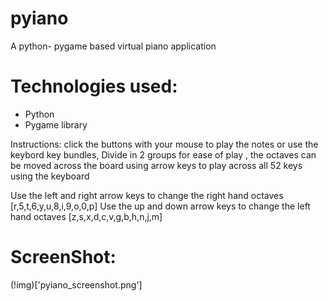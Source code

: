 # pyiano
A python- pygame based virtual piano application

# Technologies used:
* Python 
* Pygame library

Instructions:
click the buttons with your mouse to play the notes
or use the keybord key bundles, Divide in 2 groups for ease of play , the octaves can be moved across the board using arrow keys to play across all 52 keys using the keyboard

Use the left and right arrow keys to change the right hand octaves [r,5,t,6,y,u,8,i,9,o,0,p]
Use the up and down arrow keys to change the left hand octaves [z,s,x,d,c,v,g,b,h,n,j,m]


# ScreenShot:

(!img)['pyiano_screenshot.png']
